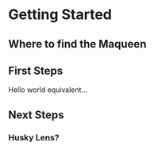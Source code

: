 # Getting Started

## Where to find the Maqueen

## First Steps

Hello world equivalent...

## Next Steps

### Husky Lens?
